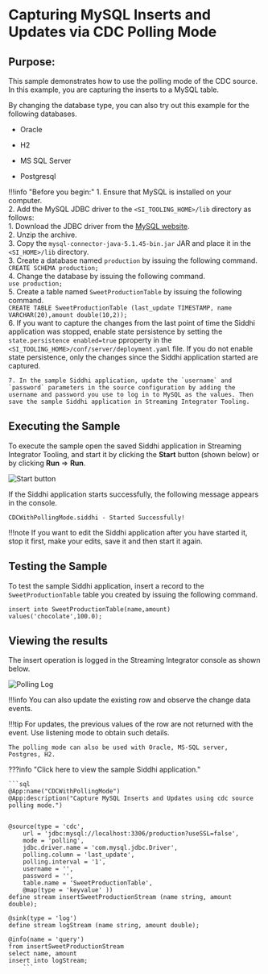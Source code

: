 # Capturing MySQL Inserts and Updates via CDC Polling Mode

## Purpose:

This sample demonstrates how to use the polling mode of the CDC source. In this example, you are capturing the inserts to a MySQL table.

By changing the database type, you can also try out this example for the following databases.

* Oracle

* H2

* MS SQL Server

* Postgresql

!!!info "Before you begin:"
    1. Ensure that MySQL is installed on your computer.<br/>
    2. Add the MySQL JDBC driver to the `<SI_TOOLING_HOME>/lib` directory as follows:<br/>
        1. Download the JDBC driver from the [MySQL website](https://dev.mysql.com/get/Downloads/Connector-J/mysql-connector-java-5.1.45.tar.gz).<br/>
        2. Unzip the archive.<br/>
        3. Copy the `mysql-connector-java-5.1.45-bin.jar` JAR and place it in the `<SI_HOME>/lib` directory.<br/>
    3. Create a database named `production` by issuing the following command.<br/>
        `CREATE SCHEMA production;`<br/>
    4. Change the database by issuing the following command.<br/>
        `use production;`<br/>
    5. Create a table named `SweetProductionTable` by issuing the following command.<br/>
        `CREATE TABLE SweetProductionTable (last_update TIMESTAMP, name VARCHAR(20),amount double(10,2));`<br/>
    6. If you want to capture the changes from the last point of time the Siddhi application was stopped, enable state persistence by setting the `state.persistence enabled=true` pproperty in the `<SI_TOOLING_HOME>/conf/server/deployment.yaml` file. If you do not enable state persistence, only the changes since the Siddhi application started are captured.<br/>

    7. In the sample Siddhi application, update the `username` and `password` parameters in the source configuration by adding the username and password you use to log in to MySQL as the values. Then save the sample Siddhi application in Streaming Integrator Tooling.


## Executing the Sample

To execute the sample open the saved Siddhi application in Streaming Integrator Tooling, and start it by clicking the **Start** button (shown below) or by clicking **Run** => **Run**.

![Start button](../../images/amazon-s3-sink-sample/start.png)

If the Siddhi application starts successfully, the following message appears in the console.

`CDCWithPollingMode.siddhi - Started Successfully!`

!!!note
    If you want to edit the Siddhi application after you have started it, stop it first, make your edits, save it and then start it again.

## Testing the Sample

To test the sample Siddhi application, insert a record to the `SweetProductionTable` table you created by issuing the following command.

`insert into SweetProductionTable(name,amount) values('chocolate',100.0);`

## Viewing the results

The insert operation is logged in the Streaming Integrator console as shown below.

![Polling Log](../../images/cdc-with-polling-mode-sample/cdc-with-polling-mode.png)

!!!info
    You can also update the existing row and observe the change data events.

!!!tip
    For updates, the previous values of the row are not returned with the event. Use listening mode to obtain such details.

    The polling mode can also be used with Oracle, MS-SQL server, Postgres, H2.

???info "Click here to view the sample Siddhi application."

    ```sql
    @App:name("CDCWithPollingMode")
    @App:description("Capture MySQL Inserts and Updates using cdc source polling mode.")


    @source(type = 'cdc',
        url = 'jdbc:mysql://localhost:3306/production?useSSL=false',
        mode = 'polling',
        jdbc.driver.name = 'com.mysql.jdbc.Driver',
        polling.column = 'last_update',
        polling.interval = '1',
        username = '',
        password = '',
        table.name = 'SweetProductionTable',
        @map(type = 'keyvalue' ))
    define stream insertSweetProductionStream (name string, amount double);

    @sink(type = 'log')
    define stream logStream (name string, amount double);

    @info(name = 'query')
    from insertSweetProductionStream
    select name, amount
    insert into logStream;
        ```

